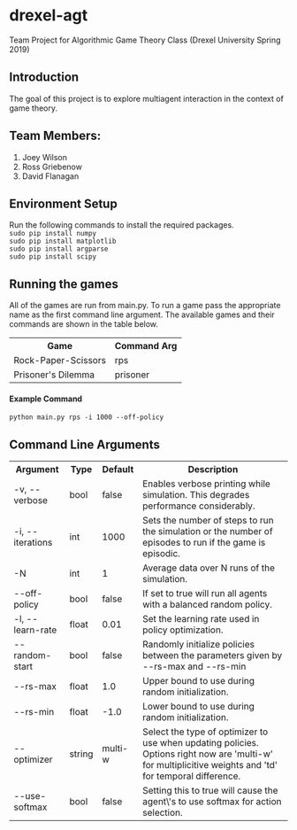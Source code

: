 # drexel-agt
Team Project for Algorithmic Game Theory Class (Drexel University Spring 2019)

<h2>Introduction</h2>
The goal of this project is to explore multiagent interaction in the context of game theory.

<h2>Team Members:</h2>
<ol>
  <li>Joey Wilson</li>
  <li>Ross Griebenow</li>
  <li>David Flanagan</li>
</ol>

<h2>Environment Setup</h2>
Run the following commands to install the required packages.</br>
<code>sudo pip install numpy</code></br>
<code>sudo pip install matplotlib</code></br>
<code>sudo pip install argparse</code></br>
<code>sudo pip install scipy</code></br>

<h2>Running the games</h2>
All of the games are run from main.py.  To run a game pass the appropriate name as the first command line argument.  The available games and their commands are shown in the table below.</br>
<table>
  <tr><th>Game</th><th>Command Arg</th></tr>
  <tr><td>Rock-Paper-Scissors</td><td>rps</td></tr>
  <tr><td>Prisoner's Dilemma</td><td>prisoner</td></tr>
</table>
<h4>Example Command</h4>
<code>python main.py rps -i 1000 --off-policy</code>
<h2>Command Line Arguments</h2>
<table>
  <tr><th>Argument</th><th>Type</th><th>Default</th><th>Description</th></tr>
  <tr><td>-v, --verbose</td><td>bool</td><td>false</td><td>Enables verbose printing while simulation.  This degrades performance considerably.</td>
  <tr><td>-i, --iterations</td><td>int</td><td>1000</td><td>Sets the number of steps to run the simulation or the number of episodes to run if the game is episodic.</td></tr>
  <tr><td>-N</td><td>int</td><td>1</td><td>Average data over N runs of the simulation.</td></tr>
  <tr><td>--off-policy</td><td>bool</td><td>false</td><td>If set to true will run all agents with a balanced random policy.</td></tr>
  <tr><td>-l, --learn-rate</td><td>float</td><td>0.01</td><td>Set the learning rate used in policy optimization.</td></tr>
  <tr><td>--random-start</td><td>bool</td><td>false</td><td>Randomly initialize policies between the parameters given by --rs-max and --rs-min</td></tr>
  <tr><td>--rs-max</td><td>float</td><td>1.0</td><td>Upper bound to use during random initialization.</td></tr>
  <tr><td>--rs-min</td><td>float</td><td>-1.0</td><td>Lower bound to use during random initialization.</td></tr>
  <tr><td>--optimizer</td><td>string</td><td>multi-w</td><td>Select the type of optimizer to use when updating policies. Options right now are 'multi-w' for multiplicitive weights and 'td' for temporal difference.</td></tr>
  <tr><td>--use-softmax</td><td>bool</td><td>false</td><td>Setting this to true will cause the agent\'s to use softmax for action selection.</td></tr>
</table>
